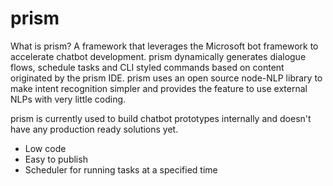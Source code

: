 # prism
What is prism? A framework that leverages the Microsoft bot framework to accelerate chatbot development. prism dynamically generates dialogue flows, schedule tasks and CLI styled commands based on content originated by the prism IDE. prism uses an open source node-NLP library to make intent recognition simpler and provides the feature to use external NLPs with very little coding.

prism is currently used to build chatbot prototypes internally and doesn't have any production ready solutions yet. 

-	Low code
-	Easy to publish
-	Scheduler for running tasks at a specified time
